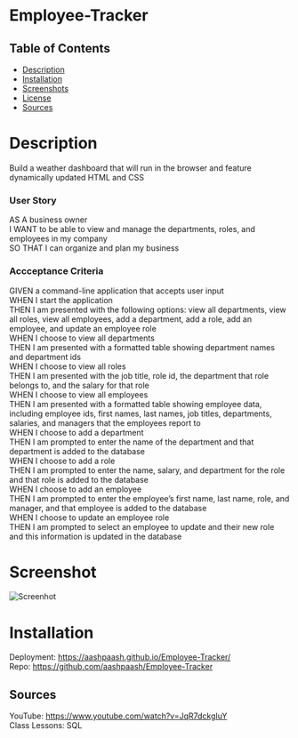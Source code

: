 # Employee-Tracker

## Table of Contents
- [Description](#Description)
- [Installation](#Installation)
- [Screenshots](#Screenshots)
- [License](#License)
- [Sources](#Sources)

# Description
 Build a weather dashboard that will run in the browser and feature dynamically updated HTML and CSS
 
### User Story
AS A business owner<br>
I WANT to be able to view and manage the departments, roles, and employees in my company<br>
SO THAT I can organize and plan my business<br/>
 
### Accceptance Criteria
GIVEN a command-line application that accepts user input<br/>
WHEN I start the application<br/>
THEN I am presented with the following options: view all departments, view all roles, view all employees, add a department, add a role, add an employee, and update an employee role<br/>
WHEN I choose to view all departments<br/>
THEN I am presented with a formatted table showing department names and department ids<br/>
WHEN I choose to view all roles<br/>
THEN I am presented with the job title, role id, the department that role belongs to, and the salary for that role<br/>
WHEN I choose to view all employees<br/>
THEN I am presented with a formatted table showing employee data, including employee ids, first names, last names, job titles, departments, salaries, and managers that the employees report to<br/>
WHEN I choose to add a department<br/>
THEN I am prompted to enter the name of the department and that department is added to the database<br/>
WHEN I choose to add a role<br/>
THEN I am prompted to enter the name, salary, and department for the role and that role is added to the database<br/>
WHEN I choose to add an employee<br/>
THEN I am prompted to enter the employee’s first name, last name, role, and manager, and that employee is added to the database<br/>
WHEN I choose to update an employee role<br/>
THEN I am prompted to select an employee to update and their new role and this information is updated in the database<br/>
 
# Screenshot
 ![Screenhot]("")
 
# Installation <br/>
 Deployment: https://aashpaash.github.io/Employee-Tracker/ <br/>
 Repo: https://github.com/aashpaash/Employee-Tracker<br/>

## Sources
YouTube: https://www.youtube.com/watch?v=JqR7dckgIuY <br/>
Class Lessons: SQL<br>
